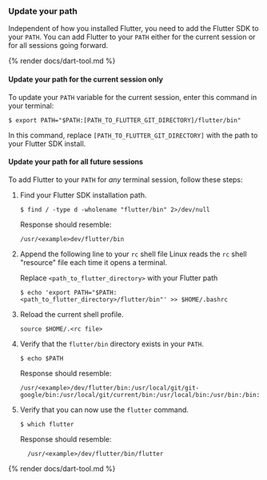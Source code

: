 ### Update your path

Independent of how you installed Flutter,
you need to add the Flutter SDK to your `PATH`.
You can add Flutter to your `PATH` either for the current session
or for all sessions going forward.

{% render docs/dart-tool.md %}

#### Update your path for the current session only

To update your `PATH` variable for the current session,
enter this command in your terminal:

```console
$ export PATH="$PATH:[PATH_TO_FLUTTER_GIT_DIRECTORY]/flutter/bin"
```

In this command,
replace `[PATH_TO_FLUTTER_GIT_DIRECTORY]`
with the path to your Flutter SDK install.

#### Update your path for all future sessions

To add Flutter to your `PATH` for _any_ terminal session, 
follow these steps:

1. Find your Flutter SDK installation path.

    ```console
    $ find / -type d -wholename "flutter/bin" 2>/dev/null
    ```

    Response should resemble:

    ```console
    /usr/<example>dev/flutter/bin
    ```

2. Append the following line to your `rc` shell file
   Linux reads the `rc` shell "resource" file each
   time it opens a terminal.

   Replace `<path_to_flutter_directory>` with your Flutter path
   
    ```console
    $ echo 'export PATH="$PATH:<path_to_flutter_directory>/flutter/bin"' >> $HOME/.bashrc
    ```
    
3. Reload the current shell profile.
   
    ```console
    source $HOME/.<rc file>
    ```
    
4. Verify that the `flutter/bin` directory exists in your `PATH`.
   
    ```console
    $ echo $PATH
    ```
    
    Response should resemble:
   
    ```console
    /usr/<example>/dev/flutter/bin:/usr/local/git/git-google/bin:/usr/local/git/current/bin:/usr/local/bin:/usr/bin:/bin:/usr/local/sbin:/usr/sbin:/sbin:
    ```
    
5. Verify that you can now use the `flutter` command.
   
    ```console
    $ which flutter
    ```

    Response should resemble:
   
    ```
	  /usr/<example>/dev/flutter/bin/flutter
	  ```

{% render docs/dart-tool.md %}
